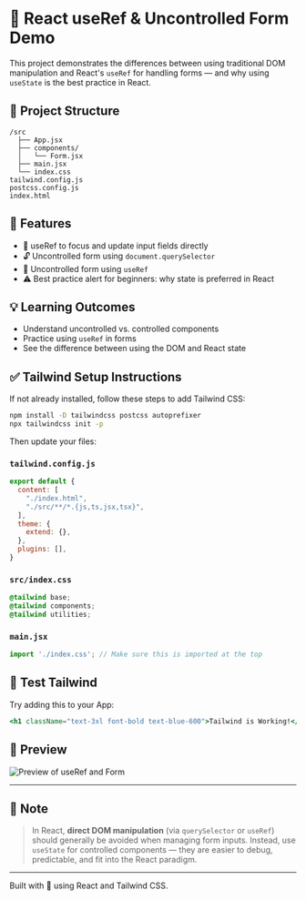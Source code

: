 
# 🔧 React useRef & Uncontrolled Form Demo

This project demonstrates the differences between using traditional DOM manipulation and React's `useRef` for handling forms — and why using `useState` is the best practice in React.

## 📂 Project Structure

```
/src
  ├── App.jsx
  ├── components/
  │   └── Form.jsx
  ├── main.jsx
  └── index.css
tailwind.config.js
postcss.config.js
index.html
```

## 🚀 Features

- 📌 useRef to focus and update input fields directly
- 🔓 Uncontrolled form using `document.querySelector`
- 📌 Uncontrolled form using `useRef`
- ⚠️ Best practice alert for beginners: why state is preferred in React

## 💡 Learning Outcomes

- Understand uncontrolled vs. controlled components
- Practice using `useRef` in forms
- See the difference between using the DOM and React state

## ✅ Tailwind Setup Instructions

If not already installed, follow these steps to add Tailwind CSS:

```bash
npm install -D tailwindcss postcss autoprefixer
npx tailwindcss init -p
```

Then update your files:

### `tailwind.config.js`
```js
export default {
  content: [
    "./index.html",
    "./src/**/*.{js,ts,jsx,tsx}",
  ],
  theme: {
    extend: {},
  },
  plugins: [],
}
```

### `src/index.css`
```css
@tailwind base;
@tailwind components;
@tailwind utilities;
```

### `main.jsx`
```js
import './index.css'; // Make sure this is imported at the top
```

## 🧪 Test Tailwind
Try adding this to your App:

```jsx
<h1 className="text-3xl font-bold text-blue-600">Tailwind is Working!</h1>
```

## 📸 Preview

![Preview of useRef and Form](preview.png)

---

## 🧠 Note

> In React, **direct DOM manipulation** (via `querySelector` or `useRef`) should generally be avoided when managing form inputs. Instead, use `useState` for controlled components — they are easier to debug, predictable, and fit into the React paradigm.

---

Built with 💙 using React and Tailwind CSS.

